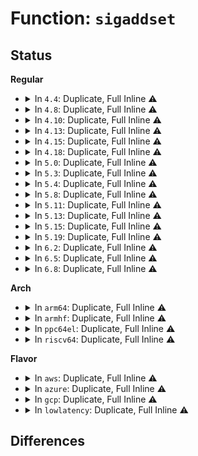 # Function: <code>sigaddset</code>

## Status
<b>Regular</b>
<ul>
<li>
<details>
<summary>In <code>4.4</code>: Duplicate, Full Inline ⚠️</summary>

**Collision:** Static Duplication

**Inline:** Full

**Transformation:** False

**Instances:**

```
In kernel/fork.c (ffffffff8107f560)
Location: include/linux/signal.h:40
Inline: True
Inline callers:
  - kernel/fork.c:copy_process
```
```
In kernel/signal.c (ffffffff8108ceaf)
Location: include/linux/signal.h:40
Inline: True
Inline callers:
  - kernel/signal.c:__flush_itimer_signals
  - kernel/signal.c:kernel_sigaction
  - kernel/signal.c:complete_signal
  - kernel/signal.c:__send_signal
  - kernel/signal.c:zap_other_threads
  - kernel/signal.c:send_sigqueue
  - kernel/signal.c:signal_setup_done
  - kernel/signal.c:do_sigaction
```
```
In fs/coredump.c (ffffffff8126ebcb)
Location: include/linux/signal.h:40
Inline: True
Inline callers:
  - fs/coredump.c:zap_process
```
```
In fs/proc/array.c (ffffffff8127fe66)
Location: include/linux/signal.h:40
Inline: True
Inline callers:
  - fs/proc/array.c:do_task_stat
  - fs/proc/array.c:do_task_stat
  - fs/proc/array.c:proc_pid_status
  - fs/proc/array.c:proc_pid_status
```
</details>
</li>
<li>
<details>
<summary>In <code>4.8</code>: Duplicate, Full Inline ⚠️</summary>

**Collision:** Static Duplication

**Inline:** Full

**Transformation:** False

**Instances:**

```
In kernel/fork.c (ffffffff8108178f)
Location: include/linux/signal.h:55
Inline: True
```
```
In kernel/signal.c (ffffffff81094873)
Location: include/linux/signal.h:55
Inline: True
Inline callers:
  - kernel/signal.c:do_sigaction
  - kernel/signal.c:kernel_sigaction
  - kernel/signal.c:signal_setup_done
  - kernel/signal.c:send_sigqueue
  - kernel/signal.c:zap_other_threads
  - kernel/signal.c:__send_signal
  - kernel/signal.c:complete_signal
  - kernel/signal.c:__flush_itimer_signals
```
```
In fs/coredump.c (ffffffff8129a33b)
Location: include/linux/signal.h:55
Inline: True
Inline callers:
  - fs/coredump.c:zap_process
```
```
In fs/proc/array.c (ffffffff812aceb0)
Location: include/linux/signal.h:55
Inline: True
Inline callers:
  - fs/proc/array.c:do_task_stat
  - fs/proc/array.c:do_task_stat
  - fs/proc/array.c:proc_pid_status
  - fs/proc/array.c:proc_pid_status
```
</details>
</li>
<li>
<details>
<summary>In <code>4.10</code>: Duplicate, Full Inline ⚠️</summary>

**Collision:** Static Duplication

**Inline:** Full

**Transformation:** False

**Instances:**

```
In kernel/fork.c (ffffffff810861a9)
Location: include/linux/signal.h:55
Inline: True
```
```
In kernel/signal.c (ffffffff8109987e)
Location: include/linux/signal.h:55
Inline: True
Inline callers:
  - kernel/signal.c:do_sigaction
  - kernel/signal.c:kernel_sigaction
  - kernel/signal.c:signal_setup_done
  - kernel/signal.c:send_sigqueue
  - kernel/signal.c:zap_other_threads
  - kernel/signal.c:__send_signal
  - kernel/signal.c:complete_signal
  - kernel/signal.c:__flush_itimer_signals
```
```
In fs/coredump.c (ffffffff812aeecb)
Location: include/linux/signal.h:55
Inline: True
Inline callers:
  - fs/coredump.c:zap_process
```
```
In fs/proc/array.c (ffffffff812c2781)
Location: include/linux/signal.h:55
Inline: True
Inline callers:
  - fs/proc/array.c:do_task_stat
  - fs/proc/array.c:do_task_stat
  - fs/proc/array.c:proc_pid_status
  - fs/proc/array.c:proc_pid_status
```
</details>
</li>
<li>
<details>
<summary>In <code>4.13</code>: Duplicate, Full Inline ⚠️</summary>

**Collision:** Static Duplication

**Inline:** Full

**Transformation:** False

**Instances:**

```
In kernel/fork.c (ffffffff81082b45)
Location: include/linux/signal.h:33
Inline: True
```
```
In kernel/signal.c (ffffffff810968d0)
Location: include/linux/signal.h:33
Inline: True
Inline callers:
  - kernel/signal.c:do_sigaction
  - kernel/signal.c:kernel_sigaction
  - kernel/signal.c:signal_setup_done
  - kernel/signal.c:send_sigqueue
  - kernel/signal.c:zap_other_threads
  - kernel/signal.c:__send_signal
  - kernel/signal.c:complete_signal
  - kernel/signal.c:__flush_itimer_signals
```
```
In fs/coredump.c (ffffffff812bc2fb)
Location: include/linux/signal.h:33
Inline: True
Inline callers:
  - fs/coredump.c:zap_process
```
```
In fs/proc/array.c (ffffffff812cfa11)
Location: include/linux/signal.h:33
Inline: True
Inline callers:
  - fs/proc/array.c:do_task_stat
  - fs/proc/array.c:do_task_stat
  - fs/proc/array.c:proc_pid_status
  - fs/proc/array.c:proc_pid_status
```
</details>
</li>
<li>
<details>
<summary>In <code>4.15</code>: Duplicate, Full Inline ⚠️</summary>

**Collision:** Static Duplication

**Inline:** Full

**Transformation:** False

**Instances:**

```
In kernel/fork.c (ffffffff8108994c)
Location: include/linux/signal.h:48
Inline: True
```
```
In kernel/signal.c (ffffffff8109d660)
Location: include/linux/signal.h:48
Inline: True
Inline callers:
  - kernel/signal.c:do_sigaction
  - kernel/signal.c:kernel_sigaction
  - kernel/signal.c:signal_setup_done
  - kernel/signal.c:send_sigqueue
  - kernel/signal.c:zap_other_threads
  - kernel/signal.c:__send_signal
  - kernel/signal.c:complete_signal
  - kernel/signal.c:__flush_itimer_signals
```
```
In fs/coredump.c (ffffffff812dfbf9)
Location: include/linux/signal.h:48
Inline: True
Inline callers:
  - fs/coredump.c:zap_process
```
```
In fs/proc/array.c (ffffffff812f4193)
Location: include/linux/signal.h:48
Inline: True
Inline callers:
  - fs/proc/array.c:do_task_stat
  - fs/proc/array.c:do_task_stat
  - fs/proc/array.c:proc_pid_status
  - fs/proc/array.c:proc_pid_status
```
</details>
</li>
<li>
<details>
<summary>In <code>4.18</code>: Duplicate, Full Inline ⚠️</summary>

**Collision:** Static Duplication

**Inline:** Full

**Transformation:** False

**Instances:**

```
In kernel/fork.c (ffffffff8108d477)
Location: include/linux/signal.h:50
Inline: True
```
```
In kernel/signal.c (ffffffff810a2378)
Location: include/linux/signal.h:50
Inline: True
Inline callers:
  - kernel/signal.c:do_sigaction
  - kernel/signal.c:kernel_sigaction
  - kernel/signal.c:signal_setup_done
  - kernel/signal.c:send_sigqueue
  - kernel/signal.c:zap_other_threads
  - kernel/signal.c:__send_signal
  - kernel/signal.c:complete_signal
  - kernel/signal.c:__flush_itimer_signals
```
```
In fs/coredump.c (ffffffff8130be19)
Location: include/linux/signal.h:50
Inline: True
Inline callers:
  - fs/coredump.c:zap_process
```
```
In fs/proc/array.c (ffffffff813215db)
Location: include/linux/signal.h:50
Inline: True
Inline callers:
  - fs/proc/array.c:do_task_stat
  - fs/proc/array.c:do_task_stat
  - fs/proc/array.c:proc_pid_status
  - fs/proc/array.c:proc_pid_status
```
</details>
</li>
<li>
<details>
<summary>In <code>5.0</code>: Duplicate, Full Inline ⚠️</summary>

**Collision:** Static Duplication

**Inline:** Full

**Transformation:** False

**Instances:**

```
In kernel/fork.c (ffffffff81095069)
Location: include/linux/signal.h:54
Inline: True
```
```
In kernel/signal.c (ffffffff810aaf06)
Location: include/linux/signal.h:54
Inline: True
Inline callers:
  - kernel/signal.c:do_sigaction
  - kernel/signal.c:kernel_sigaction
  - kernel/signal.c:signal_setup_done
  - kernel/signal.c:send_sigqueue
  - kernel/signal.c:zap_other_threads
  - kernel/signal.c:__send_signal
  - kernel/signal.c:__send_signal
  - kernel/signal.c:complete_signal
  - kernel/signal.c:__flush_itimer_signals
```
```
In fs/coredump.c (ffffffff81321679)
Location: include/linux/signal.h:54
Inline: True
Inline callers:
  - fs/coredump.c:zap_process
```
```
In fs/proc/array.c (ffffffff813386eb)
Location: include/linux/signal.h:54
Inline: True
Inline callers:
  - fs/proc/array.c:do_task_stat
  - fs/proc/array.c:do_task_stat
  - fs/proc/array.c:proc_pid_status
  - fs/proc/array.c:proc_pid_status
```
</details>
</li>
<li>
<details>
<summary>In <code>5.3</code>: Duplicate, Full Inline ⚠️</summary>

**Collision:** Static Duplication

**Inline:** Full

**Transformation:** False

**Instances:**

```
In kernel/fork.c (ffffffff81099801)
Location: include/linux/signal.h:54
Inline: True
Inline callers:
  - kernel/fork.c:copy_process
```
```
In kernel/signal.c (ffffffff810b03fe)
Location: include/linux/signal.h:54
Inline: True
Inline callers:
  - kernel/signal.c:do_sigaction
  - kernel/signal.c:kernel_sigaction
  - kernel/signal.c:signal_setup_done
  - kernel/signal.c:send_sigqueue
  - kernel/signal.c:zap_other_threads
  - kernel/signal.c:__send_signal
  - kernel/signal.c:__send_signal
  - kernel/signal.c:complete_signal
  - kernel/signal.c:__flush_itimer_signals
```
```
In fs/coredump.c (ffffffff81348f2b)
Location: include/linux/signal.h:54
Inline: True
Inline callers:
  - fs/coredump.c:zap_process
```
```
In fs/proc/array.c (ffffffff81360da9)
Location: include/linux/signal.h:54
Inline: True
Inline callers:
  - fs/proc/array.c:do_task_stat
  - fs/proc/array.c:do_task_stat
  - fs/proc/array.c:proc_pid_status
  - fs/proc/array.c:proc_pid_status
```
</details>
</li>
<li>
<details>
<summary>In <code>5.4</code>: Duplicate, Full Inline ⚠️</summary>

**Collision:** Static Duplication

**Inline:** Full

**Transformation:** False

**Instances:**

```
In kernel/fork.c (ffffffff810a0102)
Location: include/linux/signal.h:54
Inline: True
Inline callers:
  - kernel/fork.c:copy_process
```
```
In kernel/signal.c (ffffffff810b6a0e)
Location: include/linux/signal.h:54
Inline: True
Inline callers:
  - kernel/signal.c:do_sigaction
  - kernel/signal.c:kernel_sigaction
  - kernel/signal.c:signal_setup_done
  - kernel/signal.c:send_sigqueue
  - kernel/signal.c:zap_other_threads
  - kernel/signal.c:__send_signal
  - kernel/signal.c:__send_signal
  - kernel/signal.c:complete_signal
  - kernel/signal.c:__flush_itimer_signals
```
```
In fs/coredump.c (ffffffff813611cb)
Location: include/linux/signal.h:54
Inline: True
Inline callers:
  - fs/coredump.c:zap_process
```
```
In fs/proc/array.c (ffffffff81379009)
Location: include/linux/signal.h:54
Inline: True
Inline callers:
  - fs/proc/array.c:do_task_stat
  - fs/proc/array.c:do_task_stat
  - fs/proc/array.c:proc_pid_status
  - fs/proc/array.c:proc_pid_status
```
</details>
</li>
<li>
<details>
<summary>In <code>5.8</code>: Duplicate, Full Inline ⚠️</summary>

**Collision:** Static Duplication

**Inline:** Full

**Transformation:** False

**Instances:**

```
In kernel/fork.c (ffffffff810a6e51)
Location: include/linux/signal.h:62
Inline: True
Inline callers:
  - kernel/fork.c:copy_process
```
```
In kernel/signal.c (ffffffff810bea5e)
Location: include/linux/signal.h:62
Inline: True
Inline callers:
  - kernel/signal.c:do_sigaction
  - kernel/signal.c:kernel_sigaction
  - kernel/signal.c:signal_setup_done
  - kernel/signal.c:send_sigqueue
  - kernel/signal.c:zap_other_threads
  - kernel/signal.c:__send_signal
  - kernel/signal.c:__send_signal
  - kernel/signal.c:complete_signal
  - kernel/signal.c:__flush_itimer_signals
```
```
In fs/coredump.c (ffffffff813a6ffb)
Location: include/linux/signal.h:62
Inline: True
Inline callers:
  - fs/coredump.c:zap_process
```
```
In fs/proc/array.c (ffffffff813c20b7)
Location: include/linux/signal.h:62
Inline: True
Inline callers:
  - fs/proc/array.c:do_task_stat
  - fs/proc/array.c:do_task_stat
  - fs/proc/array.c:proc_pid_status
  - fs/proc/array.c:proc_pid_status
```
</details>
</li>
<li>
<details>
<summary>In <code>5.11</code>: Duplicate, Full Inline ⚠️</summary>

**Collision:** Static Duplication

**Inline:** Full

**Transformation:** False

**Instances:**

```
In kernel/fork.c (ffffffff810a2a83)
Location: include/linux/signal.h:62
Inline: True
Inline callers:
  - kernel/fork.c:copy_process
```
```
In kernel/signal.c (ffffffff810b9d9f)
Location: include/linux/signal.h:62
Inline: True
Inline callers:
  - kernel/signal.c:do_sigaction
  - kernel/signal.c:kernel_sigaction
  - kernel/signal.c:signal_setup_done
  - kernel/signal.c:send_sigqueue
  - kernel/signal.c:zap_other_threads
  - kernel/signal.c:__send_signal
  - kernel/signal.c:__send_signal
  - kernel/signal.c:complete_signal
  - kernel/signal.c:__flush_itimer_signals
```
```
In fs/coredump.c (ffffffff813b7d9b)
Location: include/linux/signal.h:62
Inline: True
Inline callers:
  - fs/coredump.c:zap_process
```
```
In fs/proc/array.c (ffffffff813d4206)
Location: include/linux/signal.h:62
Inline: True
Inline callers:
  - fs/proc/array.c:do_task_stat
  - fs/proc/array.c:do_task_stat
  - fs/proc/array.c:proc_pid_status
  - fs/proc/array.c:proc_pid_status
```
</details>
</li>
<li>
<details>
<summary>In <code>5.13</code>: Duplicate, Full Inline ⚠️</summary>

**Collision:** Static Duplication

**Inline:** Full

**Transformation:** False

**Instances:**

```
In kernel/fork.c (ffffffff810a377d)
Location: include/linux/signal.h:64
Inline: True
Inline callers:
  - kernel/fork.c:copy_process
```
```
In kernel/signal.c (ffffffff810bb58f)
Location: include/linux/signal.h:64
Inline: True
Inline callers:
  - kernel/signal.c:do_sigaction
  - kernel/signal.c:kernel_sigaction
  - kernel/signal.c:signal_setup_done
  - kernel/signal.c:send_sigqueue
  - kernel/signal.c:zap_other_threads
  - kernel/signal.c:__send_signal
  - kernel/signal.c:__send_signal
  - kernel/signal.c:complete_signal
  - kernel/signal.c:__flush_itimer_signals
```
```
In fs/coredump.c (ffffffff813bee9b)
Location: include/linux/signal.h:64
Inline: True
Inline callers:
  - fs/coredump.c:zap_process
```
```
In fs/proc/array.c (ffffffff813db046)
Location: include/linux/signal.h:64
Inline: True
Inline callers:
  - fs/proc/array.c:do_task_stat
  - fs/proc/array.c:do_task_stat
  - fs/proc/array.c:proc_pid_status
  - fs/proc/array.c:proc_pid_status
```
</details>
</li>
<li>
<details>
<summary>In <code>5.15</code>: Duplicate, Full Inline ⚠️</summary>

**Collision:** Static Duplication

**Inline:** Full

**Transformation:** False

**Instances:**

```
In kernel/fork.c (ffffffff810b5103)
Location: include/linux/signal.h:64
Inline: True
Inline callers:
  - kernel/fork.c:copy_process
```
```
In kernel/signal.c (ffffffff810cdee4)
Location: include/linux/signal.h:64
Inline: True
Inline callers:
  - kernel/signal.c:do_sigaction
  - kernel/signal.c:kernel_sigaction
  - kernel/signal.c:signal_setup_done
  - kernel/signal.c:send_sigqueue
  - kernel/signal.c:zap_other_threads
  - kernel/signal.c:__send_signal
  - kernel/signal.c:__send_signal
  - kernel/signal.c:complete_signal
  - kernel/signal.c:__flush_itimer_signals
```
```
In fs/coredump.c (ffffffff8140eccb)
Location: include/linux/signal.h:64
Inline: True
Inline callers:
  - fs/coredump.c:zap_process
```
```
In fs/proc/array.c (ffffffff8142c2dc)
Location: include/linux/signal.h:64
Inline: True
```
</details>
</li>
<li>
<details>
<summary>In <code>5.19</code>: Duplicate, Full Inline ⚠️</summary>

**Collision:** Static Duplication

**Inline:** Full

**Transformation:** False

**Instances:**

```
In kernel/fork.c (ffffffff810cb2a3)
Location: include/linux/signal.h:64
Inline: True
Inline callers:
  - kernel/fork.c:copy_process
```
```
In kernel/signal.c (ffffffff810e60b4)
Location: include/linux/signal.h:64
Inline: True
Inline callers:
  - kernel/signal.c:do_sigaction
  - kernel/signal.c:kernel_sigaction
  - kernel/signal.c:signal_setup_done
  - kernel/signal.c:send_sigqueue
  - kernel/signal.c:zap_other_threads
  - kernel/signal.c:__send_signal_locked
  - kernel/signal.c:__send_signal_locked
  - kernel/signal.c:complete_signal
  - kernel/signal.c:__flush_itimer_signals
```
```
In fs/coredump.c (ffffffff814847ca)
Location: include/linux/signal.h:64
Inline: True
Inline callers:
  - fs/coredump.c:coredump_wait
```
```
In fs/proc/array.c (ffffffff814a55ac)
Location: include/linux/signal.h:64
Inline: True
```
</details>
</li>
<li>
<details>
<summary>In <code>6.2</code>: Duplicate, Full Inline ⚠️</summary>

**Collision:** Static Duplication

**Inline:** Full

**Transformation:** False

**Instances:**

```
In kernel/fork.c (ffffffff810e8947)
Location: include/linux/signal.h:64
Inline: True
Inline callers:
  - kernel/fork.c:copy_process
```
```
In kernel/signal.c (ffffffff81106cb4)
Location: include/linux/signal.h:64
Inline: True
Inline callers:
  - kernel/signal.c:do_sigaction
  - kernel/signal.c:kernel_sigaction
  - kernel/signal.c:signal_setup_done
  - kernel/signal.c:send_sigqueue
  - kernel/signal.c:zap_other_threads
  - kernel/signal.c:__send_signal_locked
  - kernel/signal.c:__send_signal_locked
  - kernel/signal.c:complete_signal
  - kernel/signal.c:__flush_itimer_signals
```
```
In fs/coredump.c (ffffffff81517cca)
Location: include/linux/signal.h:64
Inline: True
Inline callers:
  - fs/coredump.c:coredump_wait
```
```
In fs/proc/array.c (ffffffff8153ab7c)
Location: include/linux/signal.h:64
Inline: True
```
</details>
</li>
<li>
<details>
<summary>In <code>6.5</code>: Duplicate, Full Inline ⚠️</summary>

**Collision:** Static Duplication

**Inline:** Full

**Transformation:** False

**Instances:**

```
In kernel/fork.c (ffffffff810f45c9)
Location: include/linux/signal.h:64
Inline: True
Inline callers:
  - kernel/fork.c:copy_process
```
```
In kernel/signal.c (ffffffff81112fc3)
Location: include/linux/signal.h:64
Inline: True
Inline callers:
  - kernel/signal.c:do_sigaction
  - kernel/signal.c:kernel_sigaction
  - kernel/signal.c:signal_setup_done
  - kernel/signal.c:send_sigqueue
  - kernel/signal.c:zap_other_threads
  - kernel/signal.c:__send_signal_locked
  - kernel/signal.c:__send_signal_locked
  - kernel/signal.c:complete_signal
  - kernel/signal.c:__flush_itimer_signals
```
```
In fs/coredump.c (ffffffff8154f5bd)
Location: include/linux/signal.h:64
Inline: True
Inline callers:
  - fs/coredump.c:coredump_wait
```
```
In fs/proc/array.c (ffffffff81572e73)
Location: include/linux/signal.h:64
Inline: True
```
</details>
</li>
<li>
<details>
<summary>In <code>6.8</code>: Duplicate, Full Inline ⚠️</summary>

**Collision:** Static Duplication

**Inline:** Full

**Transformation:** False

**Instances:**

```
In kernel/fork.c (ffffffff810fd964)
Location: include/linux/signal.h:65
Inline: True
Inline callers:
  - kernel/fork.c:copy_process
```
```
In kernel/signal.c (ffffffff8111c9b3)
Location: include/linux/signal.h:65
Inline: True
Inline callers:
  - kernel/signal.c:do_sigaction
  - kernel/signal.c:kernel_sigaction
  - kernel/signal.c:signal_setup_done
  - kernel/signal.c:send_sigqueue
  - kernel/signal.c:zap_other_threads
  - kernel/signal.c:__send_signal_locked
  - kernel/signal.c:__send_signal_locked
  - kernel/signal.c:complete_signal
  - kernel/signal.c:__flush_itimer_signals
```
```
In fs/coredump.c (ffffffff815853fd)
Location: include/linux/signal.h:65
Inline: True
Inline callers:
  - fs/coredump.c:coredump_wait
```
```
In fs/proc/array.c (ffffffff815ab823)
Location: include/linux/signal.h:65
Inline: True
```
</details>
</li>
</ul>
<b>Arch</b>
<ul>
<li>
<details>
<summary>In <code>arm64</code>: Duplicate, Full Inline ⚠️</summary>

**Collision:** Static Duplication

**Inline:** Full

**Transformation:** False

**Instances:**

```
In kernel/fork.c (ffff8000100f49b8)
Location: include/linux/signal.h:54
Inline: True
Inline callers:
  - kernel/fork.c:copy_process
```
```
In kernel/signal.c (ffff800010112b80)
Location: include/linux/signal.h:54
Inline: True
Inline callers:
  - kernel/signal.c:do_sigaction
  - kernel/signal.c:kernel_sigaction
  - kernel/signal.c:signal_setup_done
  - kernel/signal.c:send_sigqueue
  - kernel/signal.c:zap_other_threads
  - kernel/signal.c:__send_signal
  - kernel/signal.c:__send_signal
  - kernel/signal.c:complete_signal
  - kernel/signal.c:__flush_itimer_signals
```
```
In fs/coredump.c (ffff800010427764)
Location: include/linux/signal.h:54
Inline: True
Inline callers:
  - fs/coredump.c:zap_process
```
```
In fs/proc/array.c (ffff800010445500)
Location: include/linux/signal.h:54
Inline: True
Inline callers:
  - fs/proc/array.c:do_task_stat
  - fs/proc/array.c:do_task_stat
  - fs/proc/array.c:proc_pid_status
  - fs/proc/array.c:proc_pid_status
```
</details>
</li>
<li>
<details>
<summary>In <code>armhf</code>: Duplicate, Full Inline ⚠️</summary>

**Collision:** Static Duplication

**Inline:** Full

**Transformation:** False

**Instances:**

```
In kernel/fork.c (c035317c)
Location: include/linux/signal.h:54
Inline: True
Inline callers:
  - kernel/fork.c:copy_process
```
```
In kernel/signal.c (c0369d00)
Location: include/linux/signal.h:54
Inline: True
Inline callers:
  - kernel/signal.c:do_sigaction
  - kernel/signal.c:kernel_sigaction
  - kernel/signal.c:signal_setup_done
  - kernel/signal.c:send_sigqueue
  - kernel/signal.c:zap_other_threads
  - kernel/signal.c:__send_signal
  - kernel/signal.c:__send_signal
  - kernel/signal.c:complete_signal
  - kernel/signal.c:__flush_itimer_signals
```
```
In fs/coredump.c (c05f0318)
Location: include/linux/signal.h:54
Inline: True
Inline callers:
  - fs/coredump.c:zap_process
```
```
In fs/proc/array.c (c0609810)
Location: include/linux/signal.h:54
Inline: True
Inline callers:
  - fs/proc/array.c:collect_sigign_sigcatch
  - fs/proc/array.c:collect_sigign_sigcatch
```
</details>
</li>
<li>
<details>
<summary>In <code>ppc64el</code>: Duplicate, Full Inline ⚠️</summary>

**Collision:** Static Duplication

**Inline:** Full

**Transformation:** False

**Instances:**

```
In kernel/fork.c (c00000000013a8dc)
Location: include/linux/signal.h:54
Inline: True
Inline callers:
  - kernel/fork.c:copy_process
```
```
In kernel/signal.c (c00000000015a680)
Location: include/linux/signal.h:54
Inline: True
Inline callers:
  - kernel/signal.c:do_sigaction
  - kernel/signal.c:kernel_sigaction
  - kernel/signal.c:signal_setup_done
  - kernel/signal.c:send_sigqueue
  - kernel/signal.c:zap_other_threads
  - kernel/signal.c:__send_signal
  - kernel/signal.c:__send_signal
  - kernel/signal.c:complete_signal
  - kernel/signal.c:__flush_itimer_signals
```
```
In fs/coredump.c (c000000000537458)
Location: include/linux/signal.h:54
Inline: True
Inline callers:
  - fs/coredump.c:zap_process
```
```
In fs/proc/array.c (c00000000055aee8)
Location: include/linux/signal.h:54
Inline: True
Inline callers:
  - fs/proc/array.c:do_task_stat
  - fs/proc/array.c:do_task_stat
  - fs/proc/array.c:proc_pid_status
  - fs/proc/array.c:proc_pid_status
```
</details>
</li>
<li>
<details>
<summary>In <code>riscv64</code>: Duplicate, Full Inline ⚠️</summary>

**Collision:** Static Duplication

**Inline:** Full

**Transformation:** False

**Instances:**

```
In kernel/fork.c (ffffffe0000c0e1e)
Location: include/linux/signal.h:54
Inline: True
Inline callers:
  - kernel/fork.c:copy_process
```
```
In kernel/signal.c (ffffffe0000d1b6a)
Location: include/linux/signal.h:54
Inline: True
Inline callers:
  - kernel/signal.c:do_sigaction
  - kernel/signal.c:kernel_sigaction
  - kernel/signal.c:signal_setup_done
  - kernel/signal.c:send_sigqueue
  - kernel/signal.c:zap_other_threads
  - kernel/signal.c:__send_signal
  - kernel/signal.c:__send_signal
  - kernel/signal.c:complete_signal
  - kernel/signal.c:__flush_itimer_signals
```
```
In fs/coredump.c (ffffffe0002c5c6c)
Location: include/linux/signal.h:54
Inline: True
Inline callers:
  - fs/coredump.c:zap_process
```
```
In fs/proc/array.c (ffffffe0002db47c)
Location: include/linux/signal.h:54
Inline: True
Inline callers:
  - fs/proc/array.c:do_task_stat
  - fs/proc/array.c:do_task_stat
  - fs/proc/array.c:proc_pid_status
  - fs/proc/array.c:proc_pid_status
```
</details>
</li>
</ul>
<b>Flavor</b>
<ul>
<li>
<details>
<summary>In <code>aws</code>: Duplicate, Full Inline ⚠️</summary>

**Collision:** Static Duplication

**Inline:** Full

**Transformation:** False

**Instances:**

```
In kernel/fork.c (ffffffff81099a22)
Location: include/linux/signal.h:54
Inline: True
Inline callers:
  - kernel/fork.c:copy_process
```
```
In kernel/signal.c (ffffffff810b0d7e)
Location: include/linux/signal.h:54
Inline: True
Inline callers:
  - kernel/signal.c:do_sigaction
  - kernel/signal.c:kernel_sigaction
  - kernel/signal.c:signal_setup_done
  - kernel/signal.c:send_sigqueue
  - kernel/signal.c:zap_other_threads
  - kernel/signal.c:__send_signal
  - kernel/signal.c:__send_signal
  - kernel/signal.c:complete_signal
  - kernel/signal.c:__flush_itimer_signals
```
```
In fs/coredump.c (ffffffff813597ab)
Location: include/linux/signal.h:54
Inline: True
Inline callers:
  - fs/coredump.c:zap_process
```
```
In fs/proc/array.c (ffffffff813715e9)
Location: include/linux/signal.h:54
Inline: True
Inline callers:
  - fs/proc/array.c:do_task_stat
  - fs/proc/array.c:do_task_stat
  - fs/proc/array.c:proc_pid_status
  - fs/proc/array.c:proc_pid_status
```
</details>
</li>
<li>
<details>
<summary>In <code>azure</code>: Duplicate, Full Inline ⚠️</summary>

**Collision:** Static Duplication

**Inline:** Full

**Transformation:** False

**Instances:**

```
In kernel/fork.c (ffffffff81088464)
Location: include/linux/signal.h:54
Inline: True
Inline callers:
  - kernel/fork.c:copy_process
```
```
In kernel/signal.c (ffffffff8109f698)
Location: include/linux/signal.h:54
Inline: True
Inline callers:
  - kernel/signal.c:do_sigaction
  - kernel/signal.c:kernel_sigaction
  - kernel/signal.c:signal_setup_done
  - kernel/signal.c:send_sigqueue
  - kernel/signal.c:zap_other_threads
  - kernel/signal.c:__send_signal
  - kernel/signal.c:__send_signal
  - kernel/signal.c:complete_signal
  - kernel/signal.c:__flush_itimer_signals
```
```
In fs/coredump.c (ffffffff8134a45b)
Location: include/linux/signal.h:54
Inline: True
Inline callers:
  - fs/coredump.c:zap_process
```
```
In fs/proc/array.c (ffffffff81362079)
Location: include/linux/signal.h:54
Inline: True
Inline callers:
  - fs/proc/array.c:do_task_stat
  - fs/proc/array.c:do_task_stat
  - fs/proc/array.c:proc_pid_status
  - fs/proc/array.c:proc_pid_status
```
</details>
</li>
<li>
<details>
<summary>In <code>gcp</code>: Duplicate, Full Inline ⚠️</summary>

**Collision:** Static Duplication

**Inline:** Full

**Transformation:** False

**Instances:**

```
In kernel/fork.c (ffffffff810999d2)
Location: include/linux/signal.h:54
Inline: True
Inline callers:
  - kernel/fork.c:copy_process
```
```
In kernel/signal.c (ffffffff810b02de)
Location: include/linux/signal.h:54
Inline: True
Inline callers:
  - kernel/signal.c:do_sigaction
  - kernel/signal.c:kernel_sigaction
  - kernel/signal.c:signal_setup_done
  - kernel/signal.c:send_sigqueue
  - kernel/signal.c:zap_other_threads
  - kernel/signal.c:__send_signal
  - kernel/signal.c:__send_signal
  - kernel/signal.c:complete_signal
  - kernel/signal.c:__flush_itimer_signals
```
```
In fs/coredump.c (ffffffff8135727b)
Location: include/linux/signal.h:54
Inline: True
Inline callers:
  - fs/coredump.c:zap_process
```
```
In fs/proc/array.c (ffffffff8136f0b9)
Location: include/linux/signal.h:54
Inline: True
Inline callers:
  - fs/proc/array.c:do_task_stat
  - fs/proc/array.c:do_task_stat
  - fs/proc/array.c:proc_pid_status
  - fs/proc/array.c:proc_pid_status
```
</details>
</li>
<li>
<details>
<summary>In <code>lowlatency</code>: Duplicate, Full Inline ⚠️</summary>

**Collision:** Static Duplication

**Inline:** Full

**Transformation:** False

**Instances:**

```
In kernel/fork.c (ffffffff810a12fb)
Location: include/linux/signal.h:54
Inline: True
Inline callers:
  - kernel/fork.c:copy_process
```
```
In kernel/signal.c (ffffffff810b85a5)
Location: include/linux/signal.h:54
Inline: True
Inline callers:
  - kernel/signal.c:do_sigaction
  - kernel/signal.c:kernel_sigaction
  - kernel/signal.c:signal_setup_done
  - kernel/signal.c:send_sigqueue
  - kernel/signal.c:zap_other_threads
  - kernel/signal.c:__send_signal
  - kernel/signal.c:__send_signal
  - kernel/signal.c:complete_signal
  - kernel/signal.c:__flush_itimer_signals
```
```
In fs/coredump.c (ffffffff8136a95b)
Location: include/linux/signal.h:54
Inline: True
Inline callers:
  - fs/coredump.c:zap_process
```
```
In fs/proc/array.c (ffffffff81382a49)
Location: include/linux/signal.h:54
Inline: True
Inline callers:
  - fs/proc/array.c:do_task_stat
  - fs/proc/array.c:do_task_stat
  - fs/proc/array.c:proc_pid_status
  - fs/proc/array.c:proc_pid_status
```
</details>
</li>
</ul>

## Differences
